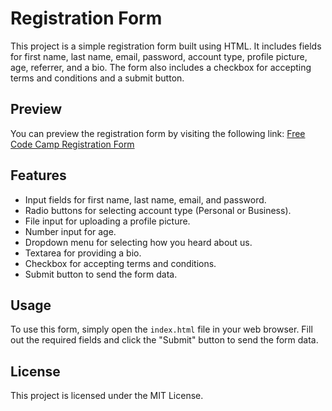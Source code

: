 # Registration Form

This project is a simple registration form built using HTML. It includes fields for first name, last name, email, password, account type, profile picture, age, referrer, and a bio. The form also includes a checkbox for accepting terms and conditions and a submit button.

## Preview

You can preview the registration form by visiting the following link:
[Free Code Camp Registration Form]([https://register-demo.freecodecamp.org](https://www.freecodecamp.org/learn/2022/responsive-web-design/learn-html-forms-by-building-a-registration-form/step-1))

## Features

- Input fields for first name, last name, email, and password.
- Radio buttons for selecting account type (Personal or Business).
- File input for uploading a profile picture.
- Number input for age.
- Dropdown menu for selecting how you heard about us.
- Textarea for providing a bio.
- Checkbox for accepting terms and conditions.
- Submit button to send the form data.

## Usage

To use this form, simply open the `index.html` file in your web browser. Fill out the required fields and click the "Submit" button to send the form data.

## License

This project is licensed under the MIT License.
